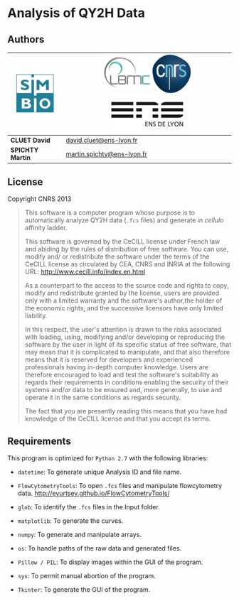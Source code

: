 Analysis of QY2H Data
===

Authors
--

![Simbio Logo](src/Logo.jpg) |![LBMC Logo](doc/Logo_LBMC.jpg) ![CNRS Logo](doc/Logo_cnrs.jpg) ![ENS Logo](doc/Logo_ens.jpg) |
-----------------------------|------------|
**CLUET David** | david.cluet@ens-lyon.fr|
**SPICHTY Martin** | martin.spichty@ens-lyon.fr|


License
--

Copyright CNRS 2013


>This software is a computer program whose purpose is to automatically analyze QY2H data (`.fcs` files)
and generate *in cellulo* affinity ladder.
>
>This software is governed by the CeCILL  license under French law and abiding
by the rules of distribution of free software. You can use, modify and/ or
redistribute the software under the terms of the CeCILL license as circulated
by CEA, CNRS and INRIA at the following URL:
http://www.cecill.info/index.en.html
>
>As a counterpart to the access to the source code and  rights to copy, modify
and redistribute granted by the license, users are provided only with a limited
warranty  and the software's author,the holder of the economic rights, and the
successive licensors have only limited liability.
>
>In this respect, the user's attention is drawn to the risks associated with
loading, using, modifying and/or developing or reproducing the software by the
user in light of its specific status of free software, that may mean  that it
is complicated to manipulate, and that also therefore means  that it is
reserved for developers  and  experienced professionals having in-depth
computer knowledge. Users are therefore encouraged to load and test the
software's suitability as regards their requirements in conditions enabling
the security of their systems and/or data to be ensured and, more generally,
to use and operate it in the same conditions as regards security.
>
>The fact that you are presently reading this means that you have had knowledge
of the CeCILL license and that you accept its terms.

Requirements
--
This program is optimized for `Python 2.7` with the following libraries:

* `datetime`: To generate unique Analysis ID and file name.

* `FlowCytometryTools`: To open `.fcs` files and manipulate flowcytometry data. http://eyurtsev.github.io/FlowCytometryTools/

* `glob`: To identify the `.fcs` files in the Input folder.

* `matplotlib`: To generate the curves.

* `numpy`: To generate and manipulate arrays.

* `os`: To handle paths of the raw data and generated files.

* `Pillow / PIL`: To display images within the GUI of the program.

* `sys`: To permit manual abortion of the program.

* `Tkinter`: To generate the GUI of the program.
